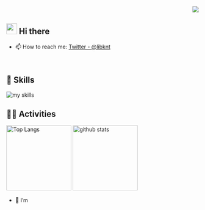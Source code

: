 <div align="right">
  <img src="https://komarev.com/ghpvc/?username=libknt" />
</div>


## <img src="https://media.giphy.com/media/hvRJCLFzcasrR4ia7z/giphy.gif" width="28"> Hi there

- 📫 How to reach me: [Twitter - @libknt](https://x.com/libknt)
<br>


<!-- アイコンの選択肢一覧：https://arc.net/l/quote/zizyykfh -->
## 🌱 Skills
<img alt="my skills" src="https://skillicons.dev/icons?theme=dark&perline=7&i=html,css,js,ts,react,next,python,django,flask,php,laravel,c,cpp,docker,terraform,aws,azure,linux,ubuntu" />
<br>


<!-- ライトモート：theme=light, ダークモート：theme=vue-dark  -->
## 🏃‍♀️ Activities
<div align="left"> 
  <img alt="Top Langs" height="170px" src="https://github-readme-stats.vercel.app/api?username=libknt&theme=vue-dark&layout=compact" />
  <img alt="github stats" height="170px" src="https://github-readme-stats.vercel.app/api/top-langs/?username=libknt&theme=vue-dark&layout=compact" />
</div>




- 🔭 I’m

